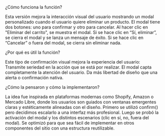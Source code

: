 ¿Cómo funciona la función?

Esta versión mejora la interacción visual del usuario mostrando un modal personalizado cuando el usuario quiere eliminar un producto. El modal tiene dos botones: uno para confirmar y otro para cancelar.
Al hacer clic en "Eliminar del carrito", se muestra el modal.
Si se hace clic en “Sí, eliminar”, se cierra el modal y se lanza un mensaje de éxito.
Si se hace clic en “Cancelar” o fuera del modal, se cierra sin eliminar nada.

 ¿Por qué es útil la función?
 
Este tipo de confirmación visual mejora la experiencia del usuario:
Transmite seriedad en la acción que se está por realizar.
El modal capta completamente la atención del usuario.
Da más libertad de diseño que una alerta o confirmación nativa.

¿Cómo la pensaron y cómo la implementaron?

La idea fue inspirada en plataformas modernas como Shopify, Amazon o Mercado Libre, donde los usuarios son guiados con ventanas emergentes claras y estéticamente alineadas con el diseño.
Primero se utilizó confirm() pero decidimos escalarlo a una interfaz más profesional. Luego se probó la activación del modal y los distintos escenarios (clic en sí, no, fuera del modal). Se optimizó para que sea fácil de implementar en otros componentes del sitio con una estructura reutilizable.
